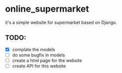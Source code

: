 # online_supermarket

it's a simple website for supermarket based on Django.

## TODO:
- [x] complate the models
- [ ] do some bugfix in models
- [ ] create a html page for the website
- [ ] create API for this website
